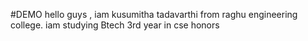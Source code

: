 #DEMO
hello guys , iam kusumitha tadavarthi from raghu engineering college.
iam studying Btech 3rd year in cse honors
